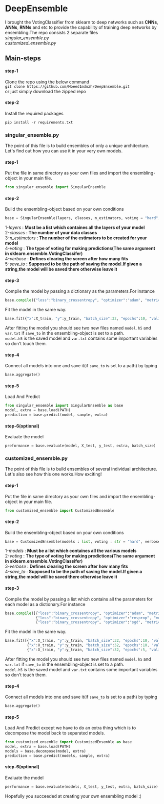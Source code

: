 # DeepEnsemble
I brought the VotingClassifier from sklearn to deep networks such as **CNNs**, **ANNs**, **RNNs** and etc to provide the capability of training deep networks by ensembling.The
repo consists 2 separate files <br /> *singular_ensemble.py* <br /> *customized_ensemble.py* <br />
## Main-steps
#### step-1
Clone the repo using the below command<br />
`git clone https://github.com/Moeed1mdnzh/DeepEnsemble.git`<br />
or just simply download the zipped repo
#### step-2
Install the required packages
```python
pip install -r requirements.txt 
``` 
### singular_ensemble.py
The point of this file is to build ensembles of only a unique architecture.<br />
Let's find out how you can use it in your very own models.
#### step-1
Put the file in same directory as your own files and import the ensembling-object in your main file.
```python
from singular_ensemble import SingularEnsemble
``` 
#### step-2
Build the ensembling-object based on your own conditions
```python
base = SingularEnsemble(layers, classes, n_estimators, voting = "hard", verbose = 2, save_to = False)
``` 
1-*layers* : **Must be a list which containes all the layers of your model**<br />
2-*classes* : **The number of your data classes**<br />
3-*n_estimators* : **The number of the estimators to be created for your model**<br />
4-*voting* : **The type of voting for making predictions(The same argument in sklearn.ensemble.VotingClassifer)**<br />
4-*verbose* : **Defines clearing the screen after how many fits**<br />
5-*save_to* : **Supposed to be the path of saving the model.If given a string,the model will be saved there otherwise leave it**<br />
#### step-3
Compile the model by passing a dictionary as the parameters.For instance
```python
base.compile({"loss":"binary_crossentropy", "optimizer":"adam", "metrics":["accuracy"]})
``` 
Fit the model in the same way.
```python
base.fit({"x":X_train, "y":y_train, "batch_size":32, "epochs":10, "validation_data":(X_test, y_test)})
``` 
After fitting the model you should see two new files named `model.h5` and `var.txt` if `save_to` in the ensembling-object is set to a path.<br />
`model.h5` is the saved model and `var.txt` contains some important variables so don't touch them.
#### step-4
Connect all models into one and save it(if `save_to` is set to a path) by typing
```python
base.aggregate()
``` 
#### step-5
Load And Predict
```python
from singular_ensemble import SingularEnsemble as base
model, extra = base.load(PATH)
prediction = base.predict(model, sample, extra)
```
#### step-6(optional)
Evaluate the model
```python
preformance = base.evaluate(model, X_test, y_test, extra, batch_size)
```
### customized_ensemble.py
The point of this file is to build ensembles of several individual architecture.<br />
Let's also see how this one works.How exciting!
#### step-1
Put the file in same directory as your own files and import the ensembling-object in your main file.
```python
from customized_ensemble import CustomizedEnsemble
``` 
#### step-2
Build the ensembling-object based on your own conditions
```python
base = CustomizedEnsemble(models : list, voting : str = "hard", verbose : int = 2, save_to = False)
``` 
1-*models* : **Must be a list which containes all the various models**<br />
2-*voting* : **The type of voting for making predictions(The same argument in sklearn.ensemble.VotingClassifer)**<br />
3-*verbose* : **Defines clearing the screen after how many fits**<br />
4-*save_to* : **Supposed to be the path of saving the model.If given a string,the model will be saved there otherwise leave it**<br />

#### step-3
Compile the model by passing a list which contains all the parameters for each model as a dictionary.For instance
```python
base.compile([{"loss":"binary_crossentropy", "optimizer":"adam", "metrics":["accuracy"]},
              {"loss":"binary_crossentropy", "optimizer":"rmsprop", "metrics":["accuracy"]},
              {"loss":"binary_crossentropy", "optimizer":"sgd", "metrics":["accuracy"]}])
``` 
Fit the model in the same way.
```python
base.fit([{"x":X_train, "y":y_train, "batch_size":32, "epochs":10, "validation_data":(X_test, y_test)},
          {"x":X_train, "y":y_train, "batch_size":32, "epochs":10, "validation_data":(X_test, y_test)},
          {"x":X_train, "y":y_train, "batch_size":32, "epochs":5, "validation_data":(X_test, y_test)}])
``` 
After fitting the model you should see two new files named `model.h5` and `var.txt` if `save_to` in the ensembling-object is set to a path.<br />
`model.h5` is the saved model and `var.txt` contains some important variables so don't touch them.
#### step-4
Connect all models into one and save it(if `save_to` is set to a path) by typing
```python
base.aggregate()
``` 
#### step-5
Load And Predict except we have to do an extra thing which is to decompose the model back to separated models.
```python
from customized_ensemble import CustomizedEnsemble as base
model, extra = base.load(PATH)
models = base.decompose(model, extra)
prediction = base.predict(models, sample, extra)
```
#### step-6(optional)
Evaluate the model
```python
performance = base.evaluate(models, X_test, y_test, extra, batch_size)
```
Hopefully you succeeded at creating your own ensembling model :)
